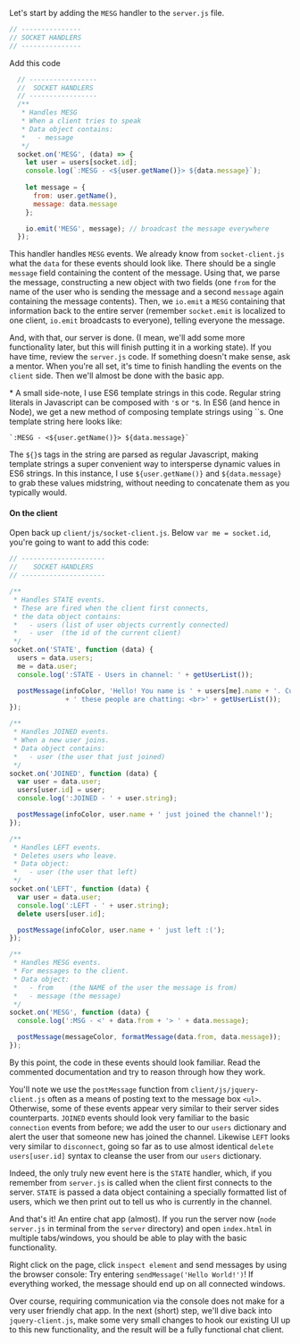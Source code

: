 Let's start by adding the `MESG` handler to the `server.js` file.

```javascript
// ---------------
// SOCKET HANDLERS
// ---------------
```

Add this code 

```javascript
  // -----------------
  //  SOCKET HANDLERS
  // -----------------
  /**
   * Handles MESG
   * When a client tries to speak
   * Data object contains:
   *   - message
   */
  socket.on('MESG', (data) => {
    let user = users[socket.id];
    console.log(`:MESG - <${user.getName()}> ${data.message}`);
    
    let message = {
      from: user.getName(),
      message: data.message
    };

    io.emit('MESG', message); // broadcast the message everywhere
  });
```

This handler handles `MESG` events. We already know from `socket-client.js` what
the `data` for these events should look like. There should be a single `message`
field containing the content of the message. Using that, we parse the message,
constructing a new object with two fields (one `from` for the name of the user
who is sending the message and a second `message` again containing the message
contents). Then, we `io.emit` a `MESG` containing that information back to the
entire server (remember `socket.emit` is localized to one client, `io.emit`
broadcasts to everyone), telling everyone the message.

And, with that, our server is done. (I mean, we'll add some more functionality
later, but this will finish putting it in a working state). If you have time,
review the `server.js` code. If something doesn't make sense, ask a mentor. When
you're all set, it's time to finish handling the events on the `client` side.
Then we'll almost be done with the basic app.

\* A small side-note, I use ES6 template strings in this code. Regular string
literals in Javascript can be composed with `'`s or `"`s. In ES6 (and hence in
Node), we get a new method of composing template strings using \`\`s. One
template string here looks like:

```
`:MESG - <${user.getName()}> ${data.message}`
```

The `${}`s tags in the string are parsed as regular Javascript, making template
strings a super convenient way to intersperse dynamic values in ES6 strings. In
this instance, I use `${user.getName()}` and `${data.message}` to grab these
values midstring, without needing to concatenate them as you typically would.

#### On the client

Open back up `client/js/socket-client.js`. Below `var me = socket.id`, you're
going to want to add this code:

```javascript
// ---------------------
//    SOCKET HANDLERS
// ---------------------

/**
 * Handles STATE events.
 * These are fired when the client first connects,
 * the data object contains:
 *   - users (list of user objects currently connected)
 *   - user  (the id of the current client)
 */
socket.on('STATE', function (data) {
  users = data.users;
  me = data.user;
  console.log(':STATE - Users in channel: ' + getUserList());

  postMessage(infoColor, 'Hello! You name is ' + users[me].name + '. Currently,'
              + ' these people are chatting: <br>' + getUserList());
});

/**
 * Handles JOINED events.
 * When a new user joins.
 * Data object contains:
 *   - user (the user that just joined)
 */
socket.on('JOINED', function (data) {
  var user = data.user;
  users[user.id] = user;
  console.log(':JOINED - ' + user.string);

  postMessage(infoColor, user.name + ' just joined the channel!');
});

/**
 * Handles LEFT events.
 * Deletes users who leave.
 * Data object:
 *   - user (the user that left)
 */
socket.on('LEFT', function (data) {
  var user = data.user;
  console.log(':LEFT - ' + user.string);
  delete users[user.id];

  postMessage(infoColor, user.name + ' just left :(');
});

/**
 * Handles MESG events.
 * For messages to the client.
 * Data object:
 *   - from    (the NAME of the user the message is from)
 *   - message (the message)
 */
socket.on('MESG', function (data) {
  console.log(':MSG - <' + data.from + '> ' + data.message);

  postMessage(messageColor, formatMessage(data.from, data.message));
});
```

By this point, the code in these events should look familiar. Read the commented
documentation and try to reason through how they work.

You'll note we use the `postMessage` function from `client/js/jquery-client.js`
often as a means of posting text to the message box `<ul>`. Otherwise, some of
these events appear very similar to their server sides counterparts. `JOINED`
events should look very familiar to the basic `connection` events from before;
we add the user to our `users` dictionary and alert the user that someone new
has joined the channel. Likewise `LEFT` looks very similar to `disconnect`,
going so far as to use almost identical `delete users[user.id]` syntax to
cleanse the user from our `users` dictionary.

Indeed, the only truly new event here is the `STATE` handler, which, if you
remember from `server.js` is called when the client first connects to the
server. `STATE` is passed a data object containing a specially formatted list of
users, which we then print out to tell us who is currently in the channel.

And that's it! An entire chat app (almost). If you run the server now (`node
server.js` in terminal from the `server` directory) and open `index.html` in
multiple tabs/windows, you should be able to play with the basic functionality.

Right click on the page, click `inspect element` and send messages by using the
browser console: Try entering `sendMessage('Hello World!')`! If everything
worked, the message should end up on all connected windows.

Over course, requiring communication via the console does not make for a very
user friendly chat app. In the next (short) step, we'll dive back into
`jquery-client.js`, make some very small changes to hook our existing UI up to
this new functionality, and the result will be a fully functional chat client.
